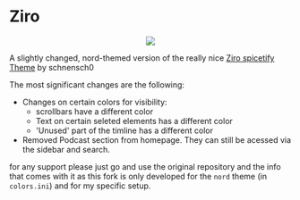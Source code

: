 # Ziro

<p align="center"><a href="https://www.nordtheme.com" target="_blank"><img src="https://raw.githubusercontent.com/arcticicestudio/nord-docs/develop/assets/images/nord/repository-hero.svg?sanitize=true"/></a></p>

A slightly changed, nord-themed version of the really nice [Ziro spicetify Theme](https://github.com/schnensch0/ziro) by schnensch0

The most significant changes are the following:
- Changes on certain colors for visibility:
  - scrollbars have a different color
  - Text on certain seleted elements has a different color
  - 'Unused' part of the timline has a different color
- Removed Podcast section from homepage. They can still be acessed via the sidebar and search. 

for any support please just go and use the original repository and the info that comes with it as this fork is only developed for the `nord` theme (in `colors.ini`) and for my specific setup.

